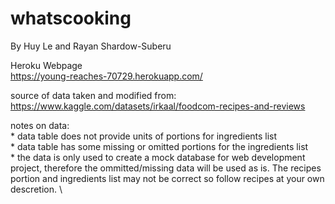 # whatscooking
By Huy Le and Rayan Shardow-Suberu

Heroku Webpage \
https://young-reaches-70729.herokuapp.com/


source of data taken and modified from:
https://www.kaggle.com/datasets/irkaal/foodcom-recipes-and-reviews

notes on data: \
    * data table does not provide units of portions for ingredients list \
    * data table has some missing or omitted portions for the ingredients list \
    * the data is only used to create a mock database for web development project, therefore the ommitted/missing data will be used as is. The recipes portion and ingredients list may not be correct so follow recipes at your own descretion. \